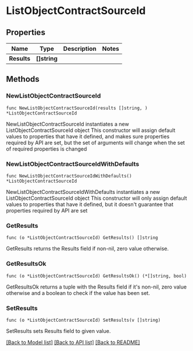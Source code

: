 # ListObjectContractSourceId

## Properties

Name | Type | Description | Notes
------------ | ------------- | ------------- | -------------
**Results** | **[]string** |  | 

## Methods

### NewListObjectContractSourceId

`func NewListObjectContractSourceId(results []string, ) *ListObjectContractSourceId`

NewListObjectContractSourceId instantiates a new ListObjectContractSourceId object
This constructor will assign default values to properties that have it defined,
and makes sure properties required by API are set, but the set of arguments
will change when the set of required properties is changed

### NewListObjectContractSourceIdWithDefaults

`func NewListObjectContractSourceIdWithDefaults() *ListObjectContractSourceId`

NewListObjectContractSourceIdWithDefaults instantiates a new ListObjectContractSourceId object
This constructor will only assign default values to properties that have it defined,
but it doesn't guarantee that properties required by API are set

### GetResults

`func (o *ListObjectContractSourceId) GetResults() []string`

GetResults returns the Results field if non-nil, zero value otherwise.

### GetResultsOk

`func (o *ListObjectContractSourceId) GetResultsOk() (*[]string, bool)`

GetResultsOk returns a tuple with the Results field if it's non-nil, zero value otherwise
and a boolean to check if the value has been set.

### SetResults

`func (o *ListObjectContractSourceId) SetResults(v []string)`

SetResults sets Results field to given value.



[[Back to Model list]](../README.md#documentation-for-models) [[Back to API list]](../README.md#documentation-for-api-endpoints) [[Back to README]](../README.md)


